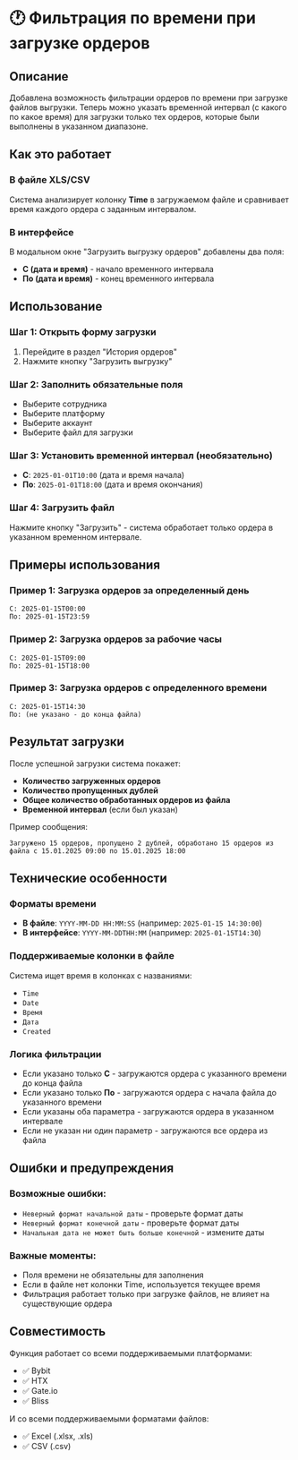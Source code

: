 # 🕐 Фильтрация по времени при загрузке ордеров

## Описание

Добавлена возможность фильтрации ордеров по времени при загрузке файлов выгрузки. Теперь можно указать временной интервал (с какого по какое время) для загрузки только тех ордеров, которые были выполнены в указанном диапазоне.

## Как это работает

### В файле XLS/CSV
Система анализирует колонку **Time** в загружаемом файле и сравнивает время каждого ордера с заданным интервалом.

### В интерфейсе
В модальном окне "Загрузить выгрузку ордеров" добавлены два поля:
- **С (дата и время)** - начало временного интервала
- **По (дата и время)** - конец временного интервала

## Использование

### Шаг 1: Открыть форму загрузки
1. Перейдите в раздел "История ордеров"
2. Нажмите кнопку "Загрузить выгрузку"

### Шаг 2: Заполнить обязательные поля
- Выберите сотрудника
- Выберите платформу
- Выберите аккаунт
- Выберите файл для загрузки

### Шаг 3: Установить временной интервал (необязательно)
- **С**: `2025-01-01T10:00` (дата и время начала)
- **По**: `2025-01-01T18:00` (дата и время окончания)

### Шаг 4: Загрузить файл
Нажмите кнопку "Загрузить" - система обработает только ордера в указанном временном интервале.

## Примеры использования

### Пример 1: Загрузка ордеров за определенный день
```
С: 2025-01-15T00:00
По: 2025-01-15T23:59
```

### Пример 2: Загрузка ордеров за рабочие часы
```
С: 2025-01-15T09:00
По: 2025-01-15T18:00
```

### Пример 3: Загрузка ордеров с определенного времени
```
С: 2025-01-15T14:30
По: (не указано - до конца файла)
```

## Результат загрузки

После успешной загрузки система покажет:
- **Количество загруженных ордеров**
- **Количество пропущенных дублей**
- **Общее количество обработанных ордеров из файла**
- **Временной интервал** (если был указан)

Пример сообщения:
```
Загружено 15 ордеров, пропущено 2 дублей, обработано 15 ордеров из файла с 15.01.2025 09:00 по 15.01.2025 18:00
```

## Технические особенности

### Форматы времени
- **В файле**: `YYYY-MM-DD HH:MM:SS` (например: `2025-01-15 14:30:00`)
- **В интерфейсе**: `YYYY-MM-DDTHH:MM` (например: `2025-01-15T14:30`)

### Поддерживаемые колонки в файле
Система ищет время в колонках с названиями:
- `Time`
- `Date`
- `Время`
- `Дата` 
- `Created`

### Логика фильтрации
- Если указано только **С** - загружаются ордера с указанного времени до конца файла
- Если указано только **По** - загружаются ордера с начала файла до указанного времени
- Если указаны оба параметра - загружаются ордера в указанном интервале
- Если не указан ни один параметр - загружаются все ордера из файла

## Ошибки и предупреждения

### Возможные ошибки:
- `Неверный формат начальной даты` - проверьте формат даты
- `Неверный формат конечной даты` - проверьте формат даты  
- `Начальная дата не может быть больше конечной` - измените даты

### Важные моменты:
- Поля времени не обязательны для заполнения
- Если в файле нет колонки Time, используется текущее время
- Фильтрация работает только при загрузке файлов, не влияет на существующие ордера

## Совместимость

Функция работает со всеми поддерживаемыми платформами:
- ✅ Bybit
- ✅ HTX
- ✅ Gate.io
- ✅ Bliss

И со всеми поддерживаемыми форматами файлов:
- ✅ Excel (.xlsx, .xls)
- ✅ CSV (.csv) 